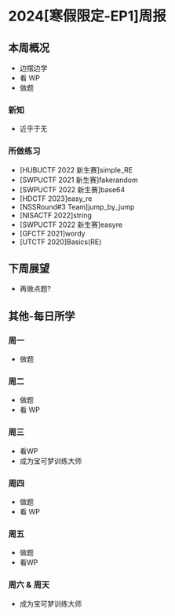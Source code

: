 # 2024[寒假限定-EP1]周报

## 本周概况

* 边摆边学
* 看 WP
* 做题
### 新知

- 近乎于无
### 所做练习

- [HUBUCTF 2022 新生赛]simple_RE
- [SWPUCTF 2021 新生赛]fakerandom
- [SWPUCTF 2022 新生赛]base64
- [HDCTF 2023]easy_re
- [NSSRound#3 Team]jump_by_jump
- [NISACTF 2022]string
- [SWPUCTF 2022 新生赛]easyre
- [GFCTF 2021]wordy
- [UTCTF 2020]Basics(RE)
## 下周展望

- 再做点题?
## 其他-每日所学

### 周一

- 做题
### 周二

- 做题
- 看 WP
### 周三

- 看WP
- 成为宝可梦训练大师
### 周四

- 做题
- 看 WP
### 周五

- 做题
- 看WP
### 周六 & 周天

- 成为宝可梦训练大师